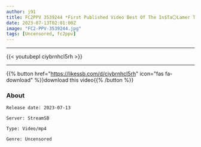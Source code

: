 ```yaml
---
author: j91
title: FC2PPV 3539244 *First Published Video Best Of The In$Ta〇Lamer The Shocking Debut Work Will Be Pre-Sold Here At FC2. Until The Thin, Delicate, Pure And Tall Body Is Covered. *Luxury Separate 4k Video 
date: 2023-07-13T02:01:00Z
image: "FC2-PPV-3539244.jpg"
tags: [Uncensored, fc2ppv]
---
```

___

{{< youtubepl ciybrnhcl5rh >}}
___

{{% button href="https://likessb.com/d/ciybrnhcl5rh" icon="fas fa-download" %}}download this video{{% /button %}}
### About

`Release date: 2023-07-13`

`Server: StreamSB`

`Type: Video/mp4`

`Genre:	Uncensored`